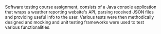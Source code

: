 Software testing course assignment, consists of a Java console application that wraps a weather reporting website's API, parsing received JSON files and providing useful info to the user. Various tests were then methodically designed and mocking and unit testing frameworks were used to test various functionalities.